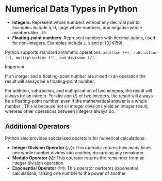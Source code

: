 # Numerical Data Types in Python

- **Integers:** Represent whole numbers without any decimal points. Examples include 5, 0, large whole numbers, and negative whole numbers like `-10`.    
- **Floating-point numbers:** Represent numbers with decimal points, used for non-integers. Examples include `2.5` and pi (3.14159).

Python supports standard arithmetic operations: `addition (+), subtraction (-), multiplication (*), and division (/)`.

>[!IMPORTANT]
>If an integer and a floating-point number are mixed in an operation the result will always be a floating-point number.

For addition, subtraction, and multiplication of two integers, the result will always be an integer. For division (/) of two integers, the result will always be a floating-point number, even if the mathematical answer is a whole number . This is because not all integer divisions yield an integer result, whereas other operations between integers always do.
## Additional Operators

Python also provides specialized operators for numerical calculations:

- **Integer Division Operator (`//`):** This operator returns how many times one whole number divides into another, discarding any remainder. 
- **Modulo Operator (`%`):** This operator returns the remainder from an integer division operation.
- **Exponential Operator (`**`)**: This operator performs exponential calculations, raising one number to the power of another.